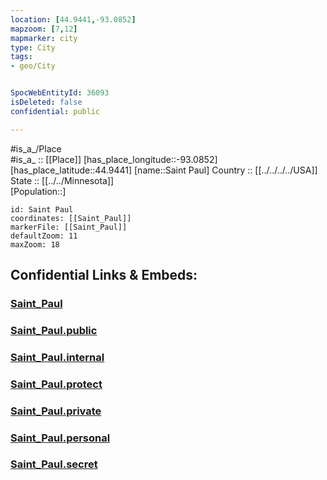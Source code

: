 ```yaml
---
location: [44.9441,-93.0852] 
mapzoom: [7,12] 
mapmarker: city 
type: City
tags:
- geo/City


SpocWebEntityId: 36093
isDeleted: false
confidential: public

---
```

#is_a_/Place  
#is_a_ :: [[Place]] 
[has_place_longitude::-93.0852] 
[has_place_latitude::44.9441] 
[name::Saint Paul] 
Country :: [[../../../../USA]]  
State :: [[../../Minnesota]]  
[Population::] 



```leaflet
id: Saint Paul
coordinates: [[Saint_Paul]] 
markerFile: [[Saint_Paul]] 
defaultZoom: 11 
maxZoom: 18
```


## Confidential Links & Embeds: 

### [Saint_Paul](/_Standards/Earth/Continent/America~North/USA/USA~Central/Minnesota/counties~Minnesota/Ramsey,County/cities~Ramsey/Saint_Paul.md) 

### [Saint_Paul.public](/_public/Earth/Continent/America~North/USA/USA~Central/Minnesota/counties~Minnesota/Ramsey,County/cities~Ramsey/Saint_Paul.public.md) 

### [Saint_Paul.internal](/_internal/Earth/Continent/America~North/USA/USA~Central/Minnesota/counties~Minnesota/Ramsey,County/cities~Ramsey/Saint_Paul.internal.md) 

### [Saint_Paul.protect](/_protect/Earth/Continent/America~North/USA/USA~Central/Minnesota/counties~Minnesota/Ramsey,County/cities~Ramsey/Saint_Paul.protect.md) 

### [Saint_Paul.private](/_private/Earth/Continent/America~North/USA/USA~Central/Minnesota/counties~Minnesota/Ramsey,County/cities~Ramsey/Saint_Paul.private.md) 

### [Saint_Paul.personal](/_personal/Earth/Continent/America~North/USA/USA~Central/Minnesota/counties~Minnesota/Ramsey,County/cities~Ramsey/Saint_Paul.personal.md) 

### [Saint_Paul.secret](/_secret/Earth/Continent/America~North/USA/USA~Central/Minnesota/counties~Minnesota/Ramsey,County/cities~Ramsey/Saint_Paul.secret.md)


